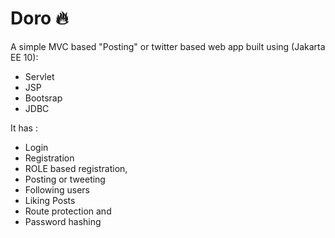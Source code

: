 # Doro 🔥

A simple MVC based "Posting" or twitter based web app built using (Jakarta EE 10):

- Servlet
- JSP
- Bootsrap
- JDBC

It has :

- Login
- Registration
- ROLE based registration,
- Posting or tweeting
- Following users
- Liking Posts
- Route protection and
- Password hashing
